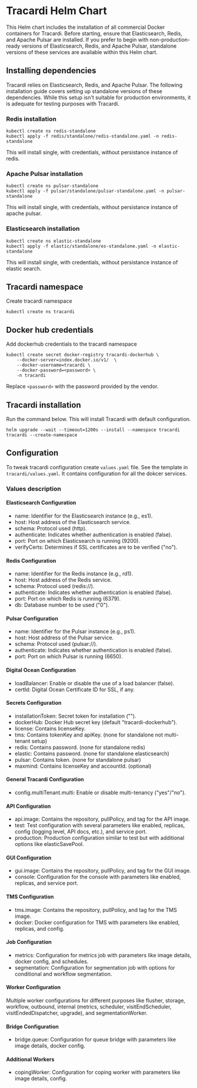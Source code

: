# Tracardi Helm Chart

This Helm chart includes the installation of all commercial Docker containers for Tracardi. Before starting, ensure that Elasticsearch, Redis, and Apache Pulsar are installed. If you prefer to begin with non-production-ready versions of Elasticsearch, Redis, and Apache Pulsar, standalone versions of these services are available within this Helm chart.

## Installing dependencies

Tracardi relies on Elasticsearch, Redis, and Apache Pulsar. The following installation guide covers setting up standalone versions of these dependencies. While this setup isn't suitable for production environments, it is adequate for testing purposes with Tracardi.

### Redis installation

```
kubectl create ns redis-standalone
kubectl apply -f redis/standalone/redis-standalone.yaml -n redis-standalone
```

This will install single, with credentials,  without persistance instance of redis.

### Apache Pulsar installation

```
kubectl create ns pulsar-standalone
kubectl apply -f pulsar/standalone/pulsar-standalone.yaml -n pulsar-standalone
```

This will install single, with credentials,  without persistance instance of apache pulsar.


### Elasticsearch installation

```
kubectl create ns elastic-standalone
kubectl apply -f elastic/standalone/es-standalone.yaml -n elastic-standalone
```

This will install single, with credentials,  without persistance instance of elastic search.


## Tracardi namespace

Create tracardi namespace

```
kubectl create ns tracardi
```

## Docker hub credentials

Add dockerhub credentials to the tracardi namespace

```
kubectl create secret docker-registry tracardi-dockerhub \
    --docker-server=index.docker.io/v1/  \
    --docker-username=tracardi \
    --docker-password=<password> \
    -n tracardi
```

Replace `<password>` with the password provided by the vendor.


## Tracardi installation

Run the command below. This will install Tracardi with default configuration.

```
helm upgrade --wait --timeout=1200s --install --namespace tracardi tracardi --create-namespace
```


## Configuration

To tweak tracardi configuration create `values.yaml` file. See the template in `tracardi/values.yaml`. It contains configuration for all the dokcer services.

### Values description

#### Elasticsearch Configuration

* name: Identifier for the Elasticsearch instance (e.g., es1).
* host: Host address of the Elasticsearch service.
* schema: Protocol used (http).
* authenticate: Indicates whether authentication is enabled (false).
* port: Port on which Elasticsearch is running (9200).
* verifyCerts: Determines if SSL certificates are to be verified ("no").

#### Redis Configuration

* name: Identifier for the Redis instance (e.g., rd1).
* host: Host address of the Redis service.
* schema: Protocol used (redis://).
* authenticate: Indicates whether authentication is enabled (false).
* port: Port on which Redis is running (6379).
* db: Database number to be used ("0").

#### Pulsar Configuration

* name: Identifier for the Pulsar instance (e.g., ps1).
* host: Host address of the Pulsar service.
* schema: Protocol used (pulsar://).
* authenticate: Indicates whether authentication is enabled (false).
* port: Port on which Pulsar is running (6650).

#### Digital Ocean Configuration

* loadBalancer: Enable or disable the use of a load balancer (false).
* certId: Digital Ocean Certificate ID for SSL, if any.

#### Secrets Configuration

* installationToken: Secret token for installation ("<SET-INSTALLATION-SECRET>").
* dockerHub: Docker Hub secret key (default "tracardi-dockerhub").
* license: Contains licenseKey.
* tms: Contains tokenKey and apiKey. (none for standalone not multi-tenant setup)
* redis: Contains password. (none for standalone redis)
* elastic: Contains password. (none for standalone elasticsearch)
* pulsar: Contains token. (none for standalone pulsar)
* maxmind: Contains licenseKey and accountId. (optional)

#### General Tracardi Configuration

* config.multiTenant.multi: Enable or disable multi-tenancy ("yes"/"no").

#### API Configuration

* api.image: Contains the repository, pullPolicy, and tag for the API image.
* test: Test configuration with several parameters like enabled, replicas, config (logging level, API docs, etc.), and service port.
* production: Production configuration similar to test but with additional options like elasticSavePool.

#### GUI Configuration

* gui.image: Contains the repository, pullPolicy, and tag for the GUI image.
* console: Configuration for the console with parameters like enabled, replicas, and service port.

#### TMS Configuration

* tms.image: Contains the repository, pullPolicy, and tag for the TMS image.
* docker: Docker configuration for TMS with parameters like enabled, replicas, and config.

#### Job Configuration

* metrics: Configuration for metrics job with parameters like image details, docker config, and schedules.
* segmentation: Configuration for segmentation job with options for conditional and workflow segmentation.

#### Worker Configuration

Multiple worker configurations for different purposes like flusher, storage, workflow, outbound, internal (metrics, scheduler, visitEndScheduler, visitEndedDispatcher, upgrade), and segmentationWorker.


#### Bridge Configuration

* bridge.queue: Configuration for queue bridge with parameters like image details, docker config.

#### Additional Workers

* copingWorker: Configuration for coping worker with parameters like image details, config.
